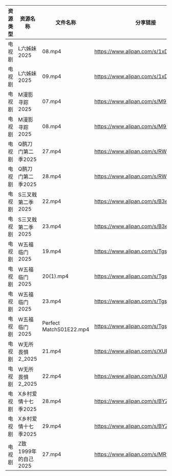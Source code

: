 | 资源类型 | 资源名称           | 文件名称                    | 分享链接                                 | 更新时间                |
| ---- | -------------- | ----------------------- | ------------------------------------ | ------------------- |
| 电视剧  | L六姊妹2025       | 08.mp4                  | https://www.alipan.com/s/1xDzboeXGWy | 2025-02-06 13:05:56 |
| 电视剧  | L六姊妹2025       | 09.mp4                  | https://www.alipan.com/s/1xDzboeXGWy | 2025-02-06 22:06:26 |
| 电视剧  | M漫影寻踪2025      | 07.mp4                  | https://www.alipan.com/s/M9SwfGjVJZC | 2025-02-06 19:06:39 |
| 电视剧  | M漫影寻踪2025      | 08.mp4                  | https://www.alipan.com/s/M9SwfGjVJZC | 2025-02-06 19:06:38 |
| 电视剧  | Q鹊刀门第二季2025    | 27.mp4                  | https://www.alipan.com/s/RW9C8QeAfMP | 2025-02-06 22:06:49 |
| 电视剧  | Q鹊刀门第二季2025    | 28.mp4                  | https://www.alipan.com/s/RW9C8QeAfMP | 2025-02-06 22:06:49 |
| 电视剧  | S三叉戟第二季2025    | 22.mp4                  | https://www.alipan.com/s/B3ebm9HbnkE | 2025-02-06 22:07:03 |
| 电视剧  | S三叉戟第二季2025    | 23.mp4                  | https://www.alipan.com/s/B3ebm9HbnkE | 2025-02-06 22:07:03 |
| 电视剧  | W五福临门2025      | 19.mp4                  | https://www.alipan.com/s/TgsxKagWFvt | 2025-02-06 22:07:06 |
| 电视剧  | W五福临门2025      | 20(1).mp4               | https://www.alipan.com/s/TgsxKagWFvt | 2025-02-06 22:07:06 |
| 电视剧  | W五福临门2025      | 23.mp4                  | https://www.alipan.com/s/TgsxKagWFvt | 2025-02-06 22:07:06 |
| 电视剧  | W五福临门2025      | Perfect MatchS01E22.mp4 | https://www.alipan.com/s/TgsxKagWFvt | 2025-02-06 08:06:41 |
| 电视剧  | W无所畏惧2_2025    | 21.mp4                  | https://www.alipan.com/s/XURudc6hWGh | 2025-02-06 20:06:44 |
| 电视剧  | W无所畏惧2_2025    | 22.mp4                  | https://www.alipan.com/s/XURudc6hWGh | 2025-02-06 20:06:44 |
| 电视剧  | X乡村爱情十七季2025   | 28.mp4                  | https://www.alipan.com/s/BYZoWqmYxdR | 2025-02-06 18:06:41 |
| 电视剧  | X乡村爱情十七季2025   | 29.mp4                  | https://www.alipan.com/s/BYZoWqmYxdR | 2025-02-06 18:06:41 |
| 电视剧  | Z致1999年的自己2025 | 27.mp4                  | https://www.alipan.com/s/MRti4uL811P | 2025-02-06 22:07:39 |
